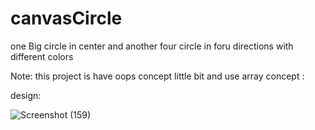 # canvasCircle
one Big circle in center and another four circle in foru directions with different colors

Note: this project is have oops concept little bit and use array concept :

design:


![Screenshot (159)](https://user-images.githubusercontent.com/84122399/179965289-4ef19b72-b67c-400c-8a2d-8c6c1f297188.png)
